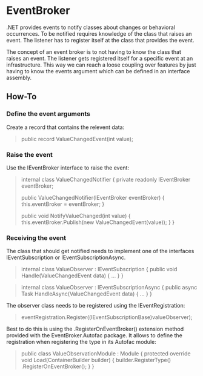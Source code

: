 ﻿# EventBroker

.NET provides events to notify classes about changes or behavioral occurrences.
To be notified requires knowledge of the class that raises an event. The listener
has to register itself at the class that provides the event.

The concept of an event broker is to not having to know the class that raises
an event. The listener gets registered itself for a specific event at an infrastructure.
This way we can reach a loose coupling over features by just having to know the
events argument which can be defined in an interface assembly.

## How-To

### Define the event arguments

Create a record that contains the relevent data:

> public record ValueChangedEvent(int value);

### Raise the event

Use the IEventBroker interface to raise the event:

> internal class ValueChangedNotifier
> {
>   private readonly IEventBroker eventBroker;
> 
>   public ValueChangedNotifier(IEventBroker eventBroker)
>   {
>       this.eventBroker = eventBroker;
>   }
> 
>   public void NotifyValueChanged(int value)
>   {
>       this.eventBroker.Publish(new ValueChangedEvent(value));
>   }
> }

### Receiving the event

The class that should get notified needs to implement one of the interfaces
IEventSubscription<T> or IEventSubscriptionAsync<T>.

> internal class ValueObserver : IEventSubscription<ValueChangedEvent>
> {
>   public void Handle(ValueChangedEvent data)
>   {
>       ...
>   }
> }

> internal class ValueObserver : IEventSubscriptionAsync<ValueChangedEvent>
> {
>   public async Task HandleAsync(ValueChangedEvent data)
>   {
>       ...
>   }
> }

The observer class needs to be registered using the IEventRegistration:

> eventRegistration.Register((IEventSubscriptionBase)valueObserver);

Best to do this is using the .RegisterOnEventBroker() extension method provided
with the EventBroker.Autofac package. It allows to define the registration when
registering the type in its Autofac module:

> public class ValueObservationModule : Module
> {
>   protected override void Load(ContainerBuilder builder)
>   {
>       builder.RegisterType<OperationModeChangedObserver>()
>           .RegisterOnEventBroker();
>   }
> }